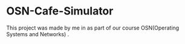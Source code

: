 # OSN-Cafe-Simulator
This project was made by me in as part of our course  OSN(Operating Systems and Networks) . 
